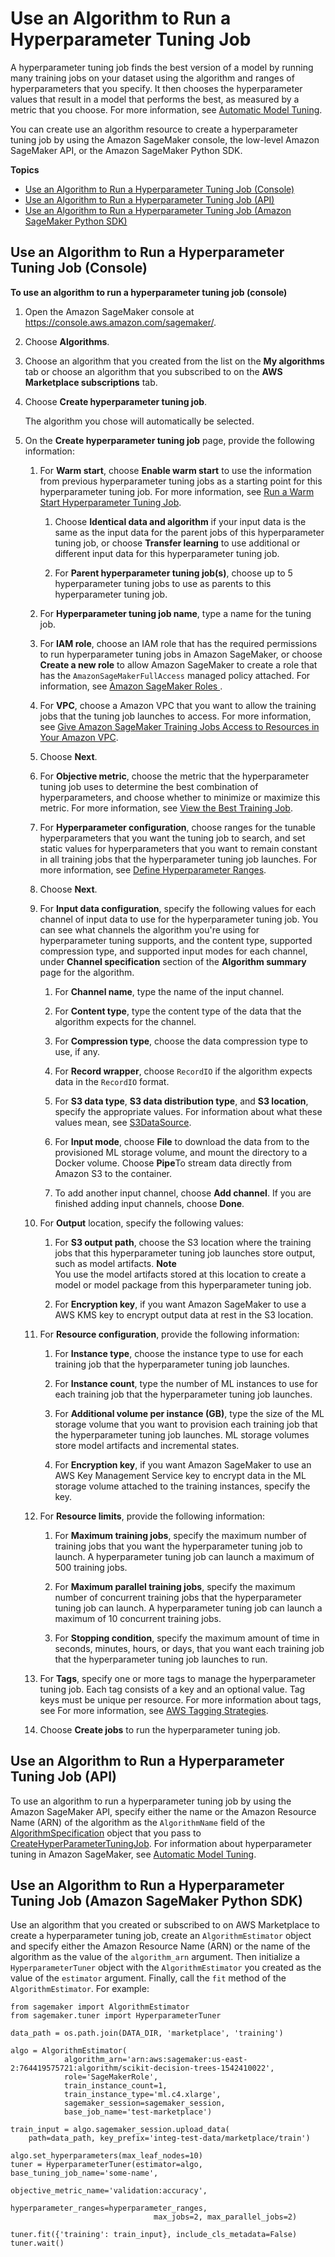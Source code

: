 # Use an Algorithm to Run a Hyperparameter Tuning Job<a name="sagemaker-mkt-algo-tune"></a>

A hyperparameter tuning job finds the best version of a model by running many training jobs on your dataset using the algorithm and ranges of hyperparameters that you specify\. It then chooses the hyperparameter values that result in a model that performs the best, as measured by a metric that you choose\. For more information, see [Automatic Model Tuning](automatic-model-tuning.md)\.

You can create use an algorithm resource to create a hyperparameter tuning job by using the Amazon SageMaker console, the low\-level Amazon SageMaker API, or the Amazon SageMaker Python SDK\.

**Topics**
+ [Use an Algorithm to Run a Hyperparameter Tuning Job \(Console\)](#sagemaker-mkt-algo-tune-console)
+ [Use an Algorithm to Run a Hyperparameter Tuning Job \(API\)](#sagemaker-mkt-algo-tune-api)
+ [Use an Algorithm to Run a Hyperparameter Tuning Job \(Amazon SageMaker Python SDK\)](#sagemaker-mkt-algo-tune-sdk)

## Use an Algorithm to Run a Hyperparameter Tuning Job \(Console\)<a name="sagemaker-mkt-algo-tune-console"></a>

**To use an algorithm to run a hyperparameter tuning job \(console\)**

1. Open the Amazon SageMaker console at [https://console\.aws\.amazon\.com/sagemaker/](https://console.aws.amazon.com/sagemaker/)\.

1. Choose **Algorithms**\.

1. Choose an algorithm that you created from the list on the **My algorithms** tab or choose an algorithm that you subscribed to on the **AWS Marketplace subscriptions** tab\.

1. Choose **Create hyperparameter tuning job**\.

   The algorithm you chose will automatically be selected\.

1. On the **Create hyperparameter tuning job** page, provide the following information:

   1. For **Warm start**, choose **Enable warm start** to use the information from previous hyperparameter tuning jobs as a starting point for this hyperparameter tuning job\. For more information, see [Run a Warm Start Hyperparameter Tuning Job](automatic-model-tuning-warm-start.md)\.

      1. Choose **Identical data and algorithm** if your input data is the same as the input data for the parent jobs of this hyperparameter tuning job, or choose **Transfer learning** to use additional or different input data for this hyperparameter tuning job\.

      1. For **Parent hyperparameter tuning job\(s\)**, choose up to 5 hyperparameter tuning jobs to use as parents to this hyperparameter tuning job\.

   1. For **Hyperparameter tuning job name**, type a name for the tuning job\.

   1. For **IAM role**, choose an IAM role that has the required permissions to run hyperparameter tuning jobs in Amazon SageMaker, or choose **Create a new role** to allow Amazon SageMaker to create a role that has the `AmazonSageMakerFullAccess` managed policy attached\. For information, see [Amazon SageMaker Roles ](sagemaker-roles.md)\.

   1. For **VPC**, choose a Amazon VPC that you want to allow the training jobs that the tuning job launches to access\. For more information, see [Give Amazon SageMaker Training Jobs Access to Resources in Your Amazon VPC](train-vpc.md)\.

   1. Choose **Next**\.

   1. For **Objective metric**, choose the metric that the hyperparameter tuning job uses to determine the best combination of hyperparameters, and choose whether to minimize or maximize this metric\. For more information, see [View the Best Training Job](automatic-model-tuning-monitor.md#automatic-model-tuning-best-training-job)\.

   1. For **Hyperparameter configuration**, choose ranges for the tunable hyperparameters that you want the tuning job to search, and set static values for hyperparameters that you want to remain constant in all training jobs that the hyperparameter tuning job launches\. For more information, see [Define Hyperparameter Ranges](automatic-model-tuning-define-ranges.md)\.

   1. Choose **Next**\.

   1. For **Input data configuration**, specify the following values for each channel of input data to use for the hyperparameter tuning job\. You can see what channels the algorithm you're using for hyperparameter tuning supports, and the content type, supported compression type, and supported input modes for each channel, under **Channel specification** section of the **Algorithm summary** page for the algorithm\.

      1. For **Channel name**, type the name of the input channel\.

      1. For **Content type**, type the content type of the data that the algorithm expects for the channel\.

      1. For **Compression type**, choose the data compression type to use, if any\.

      1. For **Record wrapper**, choose `RecordIO` if the algorithm expects data in the `RecordIO` format\.

      1. For **S3 data type**, **S3 data distribution type**, and **S3 location**, specify the appropriate values\. For information about what these values mean, see [S3DataSource](API_S3DataSource.md)\.

      1. For **Input mode**, choose **File** to download the data from to the provisioned ML storage volume, and mount the directory to a Docker volume\. Choose **Pipe**To stream data directly from Amazon S3 to the container\.

      1. To add another input channel, choose **Add channel**\. If you are finished adding input channels, choose **Done**\.

   1. For **Output** location, specify the following values:

      1. For **S3 output path**, choose the S3 location where the training jobs that this hyperparameter tuning job launches store output, such as model artifacts\.
**Note**  
You use the model artifacts stored at this location to create a model or model package from this hyperparameter tuning job\.

      1. For **Encryption key**, if you want Amazon SageMaker to use a AWS KMS key to encrypt output data at rest in the S3 location\.

   1. For **Resource configuration**, provide the following information:

      1. For **Instance type**, choose the instance type to use for each training job that the hyperparameter tuning job launches\.

      1. For **Instance count**, type the number of ML instances to use for each training job that the hyperparameter tuning job launches\.

      1. For **Additional volume per instance \(GB\)**, type the size of the ML storage volume that you want to provision each training job that the hyperparameter tuning job launches\. ML storage volumes store model artifacts and incremental states\.

      1. For **Encryption key**, if you want Amazon SageMaker to use an AWS Key Management Service key to encrypt data in the ML storage volume attached to the training instances, specify the key\.

   1. For **Resource limits**, provide the following information:

      1. For **Maximum training jobs**, specify the maximum number of training jobs that you want the hyperparameter tuning job to launch\. A hyperparameter tuning job can launch a maximum of 500 training jobs\.

      1. For **Maximum parallel training jobs**, specify the maximum number of concurrent training jobs that the hyperparameter tuning job can launch\. A hyperparameter tuning job can launch a maximum of 10 concurrent training jobs\.

      1. For **Stopping condition**, specify the maximum amount of time in seconds, minutes, hours, or days, that you want each training job that the hyperparameter tuning job launches to run\.

   1. For **Tags**, specify one or more tags to manage the hyperparameter tuning job\. Each tag consists of a key and an optional value\. Tag keys must be unique per resource\. For more information about tags, see For more information, see [AWS Tagging Strategies](https://aws.amazon.com/answers/account-management/aws-tagging-strategies/)\.

   1. Choose **Create jobs** to run the hyperparameter tuning job\.

## Use an Algorithm to Run a Hyperparameter Tuning Job \(API\)<a name="sagemaker-mkt-algo-tune-api"></a>

To use an algorithm to run a hyperparameter tuning job by using the Amazon SageMaker API, specify either the name or the Amazon Resource Name \(ARN\) of the algorithm as the `AlgorithmName` field of the [AlgorithmSpecification](API_AlgorithmSpecification.md) object that you pass to [CreateHyperParameterTuningJob](API_CreateHyperParameterTuningJob.md)\. For information about hyperparameter tuning in Amazon SageMaker, see [Automatic Model Tuning](automatic-model-tuning.md)\.

## Use an Algorithm to Run a Hyperparameter Tuning Job \(Amazon SageMaker Python SDK\)<a name="sagemaker-mkt-algo-tune-sdk"></a>

Use an algorithm that you created or subscribed to on AWS Marketplace to create a hyperparameter tuning job, create an `AlgorithmEstimator` object and specify either the Amazon Resource Name \(ARN\) or the name of the algorithm as the value of the `algorithm_arn` argument\. Then initialize a `HyperparameterTuner` object with the `AlgorithmEstimator` you created as the value of the `estimator` argument\. Finally, call the `fit` method of the `AlgorithmEstimator`\. For example:

```
from sagemaker import AlgorithmEstimator
from sagemaker.tuner import HyperparameterTuner

data_path = os.path.join(DATA_DIR, 'marketplace', 'training')

algo = AlgorithmEstimator(
            algorithm_arn='arn:aws:sagemaker:us-east-2:764419575721:algorithm/scikit-decision-trees-1542410022',
            role='SageMakerRole',
            train_instance_count=1,
            train_instance_type='ml.c4.xlarge',
            sagemaker_session=sagemaker_session,
            base_job_name='test-marketplace')

train_input = algo.sagemaker_session.upload_data(
    path=data_path, key_prefix='integ-test-data/marketplace/train')

algo.set_hyperparameters(max_leaf_nodes=10)
tuner = HyperparameterTuner(estimator=algo, base_tuning_job_name='some-name',
                                objective_metric_name='validation:accuracy',
                                hyperparameter_ranges=hyperparameter_ranges,
                                max_jobs=2, max_parallel_jobs=2)

tuner.fit({'training': train_input}, include_cls_metadata=False)
tuner.wait()
```